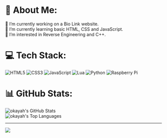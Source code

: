 # 💫 About Me:
🔭 I’m currently working on a Bio Link website.<br>🌱 I’m currently learning basic HTML, CSS and JavaScript.<br>👀 I’m interested in Reverse Engineering and C++.


# 💻 Tech Stack:
![HTML5](https://img.shields.io/badge/html5-%23E34F26.svg?style=for-the-badge&logo=html5&logoColor=white) ![CSS3](https://img.shields.io/badge/css3-%231572B6.svg?style=for-the-badge&logo=css3&logoColor=white) ![JavaScript](https://img.shields.io/badge/javascript-%23323330.svg?style=for-the-badge&logo=javascript&logoColor=%23F7DF1E) ![Lua](https://img.shields.io/badge/lua-%232C2D72.svg?style=for-the-badge&logo=lua&logoColor=white) ![Python](https://img.shields.io/badge/python-3670A0?style=for-the-badge&logo=python&logoColor=ffdd54) ![Raspberry Pi](https://img.shields.io/badge/-Raspberry_Pi-C51A4A?style=for-the-badge&logo=Raspberry-Pi)
# 📊 GitHub Stats:
![okayah's GitHub Stats](https://github-readme-stats.vercel.app/api?username=okayah&show_icons=true&theme=radical)<br>
![okayah's Top Languages](https://github-readme-stats.vercel.app/api/top-langs/?username=okayah&theme=radical)

---
![](https://komarev.com/ghpvc/?username=okayah)
